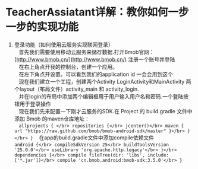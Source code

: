 # TeacherAssiatant详解：教你如何一步一步的实现功能
1. 登录功能（如何使用云服务实现联网登录）</br>
    首先我们需要使用移动云服务来储存数据.打开Bmob官网：[http://www.bmob.cn/](http://www.bmob.cn/) 注册一个账号并登陆</br>
    在右上角点开我的控制台，创建一个应用。</br>
    在左下角点开设置。可以看到我们的application id 一会会用到这个</br>
    现在我们建立一个工程，创建两个Activity LoginActivity和MainActivity 两个layout（布局文件）activity_main 和 activity_login.</br>
    并在login的布局中添加两个编辑框用于用户输入用户名和密码.一个登陆按钮用于登录操作</br>
    现在我们先来配置一下刚才云服务的SDK.在 Project 的 build.gradle 文件中添加 Bmob 的maven仓库地址：</br>
    `allprojects { </br>
        repositories {</br>
        jcenter()</br>
        maven { url "https://raw.github.com/bmob/bmob-android-sdk/master" }</br>
        }</br>
        }`
    在app的build.gradle文件中添加compile依赖文件</br>
    `android {</br>
        compileSdkVersion 25</br>
        buildToolsVersion '25.0.0'</br>
        useLibrary 'org.apache.http.legacy'</br>
        }</br>
    dependencies {</br>
        compile fileTree(dir: 'libs', include: ['*.jar'])</br>
        compile 'cn.bmob.android:bmob-sdk:3.5.0'</br>
    }`
